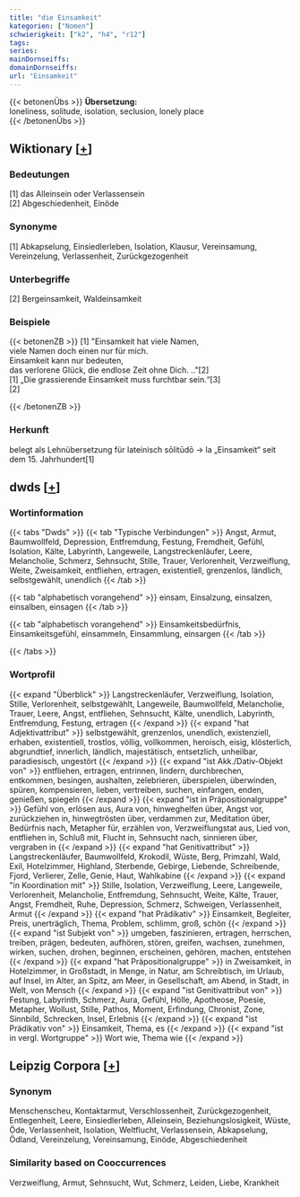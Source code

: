 ```yaml
---
title: "die Einsamkeit"
kategorien: ["Nomen"]
schwierigkeit: ["k2", "h4", "r12"]
tags:
series:
mainDornseiffs:
domainDornseiffs:
url: "Einsamkeit"
---
```


{{< betonenÜbs >}}
**Übersetzung:**  
loneliness, solitude, isolation, seclusion, lonely  place  
{{< /betonenÜbs >}}

## Wiktionary [[+](https://de.wiktionary.org/wiki/Einsamkeit)]

### Bedeutungen
[1] das Alleinsein oder Verlassensein  
[2] Abgeschiedenheit, Einöde  

### Synonyme
[1] Abkapselung, Einsiedlerleben, Isolation, Klausur, Vereinsamung, Vereinzelung, Verlassenheit, Zurückgezogenheit  

### Unterbegriffe
[2] Bergeinsamkeit, Waldeinsamkeit  

### Beispiele
{{< betonenZB >}}
[1] "Einsamkeit hat viele Namen,  
viele Namen doch einen nur für mich.  
Einsamkeit kann nur bedeuten,  
das verlorene Glück, die endlose Zeit ohne Dich. .."[2]  
[1] „Die grassierende Einsamkeit muss furchtbar sein.“[3]  
[2]  

{{< /betonenZB >}}
### Herkunft
belegt als Lehnübersetzung für lateinisch sōlitūdō → la „Einsamkeit“ seit dem 15. Jahrhundert[1]  



## dwds [[+](https://www.dwds.de/wb/Einsamkeit)]

### Wortinformation
{{< tabs "Dwds" >}}
{{< tab "Typische Verbindungen" >}}
Angst, Armut, Baumwollfeld, Depression, Entfremdung, Festung, Fremdheit, Gefühl, Isolation, Kälte, Labyrinth, Langeweile, Langstreckenläufer, Leere, Melancholie, Schmerz, Sehnsucht, Stille, Trauer, Verlorenheit, Verzweiflung, Weite, Zweisamkeit, entfliehen, ertragen, existentiell, grenzenlos, ländlich, selbstgewählt, unendlich
{{< /tab >}}

{{< tab "alphabetisch vorangehend" >}}
einsam, Einsalzung, einsalzen, einsalben, einsagen
{{< /tab >}}

{{< tab "alphabetisch vorangehend" >}}
Einsamkeitsbedürfnis, Einsamkeitsgefühl, einsammeln, Einsammlung, einsargen
{{< /tab >}}

{{< /tabs >}}

### Wortprofil
{{< expand "Überblick" >}} Langstreckenläufer, Verzweiflung, Isolation, Stille, Verlorenheit, selbstgewählt, Langeweile, Baumwollfeld, Melancholie, Trauer, Leere, Angst, entfliehen, Sehnsucht, Kälte, unendlich, Labyrinth, Entfremdung, Festung, ertragen {{< /expand >}}
{{< expand "hat Adjektivattribut" >}} selbstgewählt, grenzenlos, unendlich, existenziell, erhaben, existentiell, trostlos, völlig, vollkommen, heroisch, eisig, klösterlich, abgrundtief, innerlich, ländlich, majestätisch, entsetzlich, unheilbar, paradiesisch, ungestört {{< /expand >}}
{{< expand "ist Akk./Dativ-Objekt von" >}} entfliehen, ertragen, entrinnen, lindern, durchbrechen, entkommen, besingen, aushalten, zelebrieren, überspielen, überwinden, spüren, kompensieren, lieben, vertreiben, suchen, einfangen, enden, genießen, spiegeln {{< /expand >}}
{{< expand "ist in Präpositionalgruppe" >}} Gefühl von, erlösen aus, Aura von, hinweghelfen über, Angst vor, zurückziehen in, hinwegtrösten über, verdammen zur, Meditation über, Bedürfnis nach, Metapher für, erzählen von, Verzweiflungstat aus, Lied von, entfliehen in, Schluß mit, Flucht in, Sehnsucht nach, sinnieren über, vergraben in {{< /expand >}}
{{< expand "hat Genitivattribut" >}} Langstreckenläufer, Baumwollfeld, Krokodil, Wüste, Berg, Primzahl, Wald, Exil, Hotelzimmer, Highland, Sterbende, Gebirge, Liebende, Schreibende, Fjord, Verlierer, Zelle, Genie, Haut, Wahlkabine {{< /expand >}}
{{< expand "in Koordination mit" >}} Stille, Isolation, Verzweiflung, Leere, Langeweile, Verlorenheit, Melancholie, Entfremdung, Sehnsucht, Weite, Kälte, Trauer, Angst, Fremdheit, Ruhe, Depression, Schmerz, Schweigen, Verlassenheit, Armut {{< /expand >}}
{{< expand "hat Prädikativ" >}} Einsamkeit, Begleiter, Preis, unerträglich, Thema, Problem, schlimm, groß, schön {{< /expand >}}
{{< expand "ist Subjekt von" >}} umgeben, faszinieren, ertragen, herrschen, treiben, prägen, bedeuten, aufhören, stören, greifen, wachsen, zunehmen, wirken, suchen, drohen, beginnen, erscheinen, gehören, machen, entstehen {{< /expand >}}
{{< expand "hat Präpositionalgruppe" >}} in Zweisamkeit, in Hotelzimmer, in Großstadt, in Menge, in Natur, am Schreibtisch, im Urlaub, auf Insel, im Alter, an Spitz, am Meer, in Gesellschaft, am Abend, in Stadt, in Welt, von Mensch {{< /expand >}}
{{< expand "ist Genitivattribut von" >}} Festung, Labyrinth, Schmerz, Aura, Gefühl, Hölle, Apotheose, Poesie, Metapher, Wollust, Stille, Pathos, Moment, Erfindung, Chronist, Zone, Sinnbild, Schrecken, Insel, Erlebnis {{< /expand >}}
{{< expand "ist Prädikativ von" >}} Einsamkeit, Thema, es {{< /expand >}}
{{< expand "ist in vergl. Wortgruppe" >}} Wort wie, Thema wie {{< /expand >}}

## Leipzig Corpora [[+](https://corpora.uni-leipzig.de/en/res?word=Einsamkeit&corpusId=deu_newscrawl-public_2018)]


### Synonym
Menschenscheu, Kontaktarmut, Verschlossenheit, Zurückgezogenheit, Entlegenheit, Leere, Einsiedlerleben, Alleinsein, Beziehungslosigkeit, Wüste, Öde, Verlassenheit, Isolation, Weltflucht, Verlassensein, Abkapselung, Ödland, Vereinzelung, Vereinsamung, Einöde, Abgeschiedenheit


### Similarity based on Cooccurrences
Verzweiflung, Armut, Sehnsucht, Wut, Schmerz, Leiden, Liebe, Krankheit

